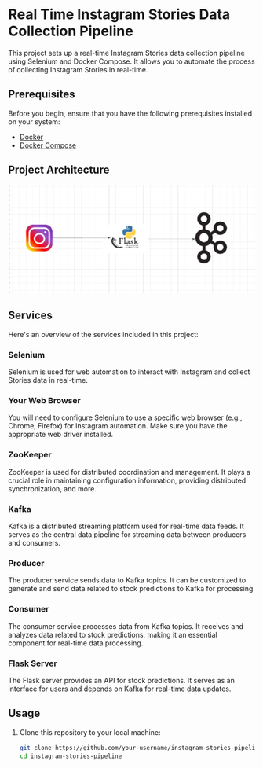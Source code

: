 # Real Time Instagram Stories Data Collection Pipeline

This project sets up a real-time Instagram Stories data collection pipeline using Selenium and Docker Compose. It allows you to automate the process of collecting Instagram Stories in real-time.

## Prerequisites

Before you begin, ensure that you have the following prerequisites installed on your system:

- [Docker](https://www.docker.com/)
- [Docker Compose](https://docs.docker.com/compose/)

## Project Architecture

![Project Architecture](arch.png)

## Services

Here's an overview of the services included in this project:

### Selenium

Selenium is used for web automation to interact with Instagram and collect Stories data in real-time.

### Your Web Browser

You will need to configure Selenium to use a specific web browser (e.g., Chrome, Firefox) for Instagram automation. Make sure you have the appropriate web driver installed.
### ZooKeeper

ZooKeeper is used for distributed coordination and management. It plays a crucial role in maintaining configuration information, providing distributed synchronization, and more.

### Kafka

Kafka is a distributed streaming platform used for real-time data feeds. It serves as the central data pipeline for streaming data between producers and consumers.

### Producer

The producer service sends data to Kafka topics. It can be customized to generate and send data related to stock predictions to Kafka for processing.

### Consumer

The consumer service processes data from Kafka topics. It receives and analyzes data related to stock predictions, making it an essential component for real-time data processing.

### Flask Server

The Flask server provides an API for stock predictions. It serves as an interface for users and depends on Kafka for real-time data updates.

## Usage

1. Clone this repository to your local machine:

   ```bash
   git clone https://github.com/your-username/instagram-stories-pipeline.git
   cd instagram-stories-pipeline
